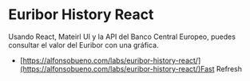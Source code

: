# Euribor History React

Usando React, Mateirl UI y la API del Banco Central Europeo, puedes consultar el valor del Euribor con una gráfica.

- [https://alfonsobueno.com/labs/euribor-history-react/](https://alfonsobueno.com/labs/euribor-history-react/)Fast Refresh

